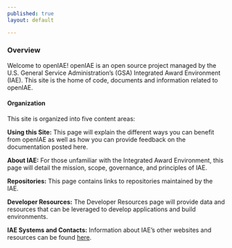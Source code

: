 ```yaml
---
published: true
layout: default

---
```


### Overview

<p>Welcome to openIAE! openIAE is an open source project managed by the U.S. General Service Administration’s (GSA) Integrated Award Environment (IAE). This site is the home of code, documents and information related to openIAE.</p>

<h4>Organization</h4>

This site is organized into five content areas:

__Using this Site:__  This page will explain the different ways you can benefit from openIAE as well as how you can provide feedback on the documentation posted here.

__About IAE:__  For those unfamiliar with the Integrated Award Environment, this page will detail the mission, scope, governance, and principles of IAE.

__Repositories:__  This page contains links to repositories maintained by the IAE.

__Developer Resources:__  The Developer Resources page will provide data and resources that can be leveraged to develop applications and build environments.

__IAE Systems and Contacts:__  Information about IAE’s other websites and resources can be found [here](communicate.html). 
